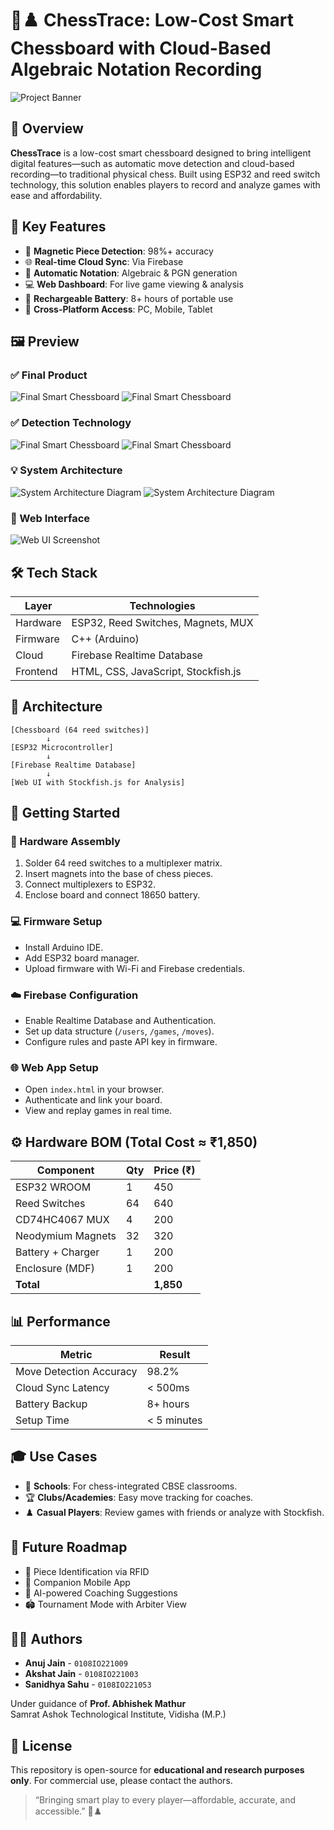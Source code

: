 # 🧠♟️ ChessTrace: Low-Cost Smart Chessboard with Cloud-Based Algebraic Notation Recording

![Project Banner](/assets/banner.png)

## 📌 Overview

**ChessTrace** is a low-cost smart chessboard designed to bring intelligent digital features—such as automatic move detection and cloud-based recording—to traditional physical chess. Built using ESP32 and reed switch technology, this solution enables players to record and analyze games with ease and affordability.

## 🎯 Key Features

- 🧲 **Magnetic Piece Detection**: 98%+ accuracy
- 🌐 **Real-time Cloud Sync**: Via Firebase
- 📜 **Automatic Notation**: Algebraic & PGN generation
- 💻 **Web Dashboard**: For live game viewing & analysis
- 🔋 **Rechargeable Battery**: 8+ hours of portable use
- 📱 **Cross-Platform Access**: PC, Mobile, Tablet

## 🖼️ Preview

### ✅ Final Product
![Final Smart Chessboard](/assets/product.png)
![Final Smart Chessboard](/assets/product-2.png)

### ✅ Detection Technology
![Final Smart Chessboard](/assets/detection_technologies.png)
![Final Smart Chessboard](/assets/detection_technologies_back.png)

### 💡 System Architecture
![System Architecture Diagram](/assets/solution_architecture_dia.jpeg)
![System Architecture Diagram](/assets/solution_architecture.jpeg)

### 🔎 Web Interface
![Web UI Screenshot](/assets/UX_UI.jpg)

## 🛠️ Tech Stack

| Layer      | Technologies                         |
|------------|--------------------------------------|
| Hardware   | ESP32, Reed Switches, Magnets, MUX   |
| Firmware   | C++ (Arduino)                        |
| Cloud      | Firebase Realtime Database           |
| Frontend   | HTML, CSS, JavaScript, Stockfish.js  |

## 🧱 Architecture

```
[Chessboard (64 reed switches)]
        ↓
[ESP32 Microcontroller]
        ↓
[Firebase Realtime Database]
        ↓
[Web UI with Stockfish.js for Analysis]
```

## 🚀 Getting Started

### 🔧 Hardware Assembly

1. Solder 64 reed switches to a multiplexer matrix.
2. Insert magnets into the base of chess pieces.
3. Connect multiplexers to ESP32.
4. Enclose board and connect 18650 battery.

### 💻 Firmware Setup

- Install Arduino IDE.
- Add ESP32 board manager.
- Upload firmware with Wi-Fi and Firebase credentials.

### ☁️ Firebase Configuration

- Enable Realtime Database and Authentication.
- Set up data structure (`/users`, `/games`, `/moves`).
- Configure rules and paste API key in firmware.

### 🌐 Web App Setup

- Open `index.html` in your browser.
- Authenticate and link your board.
- View and replay games in real time.

## ⚙️ Hardware BOM (Total Cost ≈ ₹1,850)

| Component         | Qty | Price (₹) |
|-------------------|-----|-----------|
| ESP32 WROOM       | 1   | 450       |
| Reed Switches     | 64  | 640       |
| CD74HC4067 MUX    | 4   | 200       |
| Neodymium Magnets | 32  | 320       |
| Battery + Charger | 1   | 200       |
| Enclosure (MDF)   | 1   | 200       |
| **Total**         |     | **1,850** |

## 📊 Performance

| Metric                  | Result      |
|-------------------------|-------------|
| Move Detection Accuracy | 98.2%       |
| Cloud Sync Latency      | < 500ms     |
| Battery Backup          | 8+ hours    |
| Setup Time              | < 5 minutes |

## 🎓 Use Cases

- 🏫 **Schools**: For chess-integrated CBSE classrooms.
- 🏆 **Clubs/Academies**: Easy move tracking for coaches.
- ♟️ **Casual Players**: Review games with friends or analyze with Stockfish.

## 🔮 Future Roadmap

- 📌 Piece Identification via RFID
- 📱 Companion Mobile App
- 🤖 AI-powered Coaching Suggestions
- 🏟️ Tournament Mode with Arbiter View

## 👨‍💻 Authors

- **Anuj Jain** - `0108IO221009`
- **Akshat Jain** - `0108IO221003`
- **Sanidhya Sahu** - `0108IO221053`

Under guidance of **Prof. Abhishek Mathur**  
Samrat Ashok Technological Institute, Vidisha (M.P.)

## 📝 License

This repository is open-source for **educational and research purposes only**. For commercial use, please contact the authors.

> “Bringing smart play to every player—affordable, accurate, and accessible.” 🧠♟️
